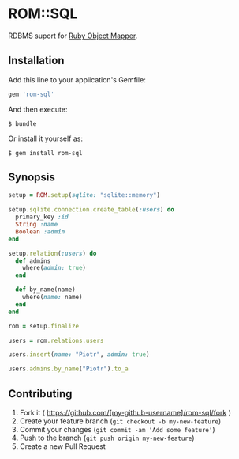 # ROM::SQL

RDBMS suport for [Ruby Object Mapper](https://github.com/rom-rb/rom).

## Installation

Add this line to your application's Gemfile:

```ruby
gem 'rom-sql'
```

And then execute:

    $ bundle

Or install it yourself as:

    $ gem install rom-sql

## Synopsis

``` ruby
setup = ROM.setup(sqlite: "sqlite::memory")

setup.sqlite.connection.create_table(:users) do
  primary_key :id
  String :name
  Boolean :admin
end

setup.relation(:users) do
  def admins
    where(admin: true)
  end

  def by_name(name)
    where(name: name)
  end
end

rom = setup.finalize

users = rom.relations.users

users.insert(name: "Piotr", admin: true)

users.admins.by_name("Piotr").to_a
```

## Contributing

1. Fork it ( https://github.com/[my-github-username]/rom-sql/fork )
2. Create your feature branch (`git checkout -b my-new-feature`)
3. Commit your changes (`git commit -am 'Add some feature'`)
4. Push to the branch (`git push origin my-new-feature`)
5. Create a new Pull Request
